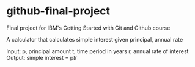 # github-final-project
Final project for IBM's Getting Started with Git and Github course

A calculator that calculates simple interest given principal, annual rate 

Input:
    p, principal amount 
    t, time period in years 
    r, annual rate of interest 
Output:
    simple interest = p*t*r

